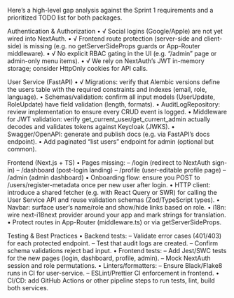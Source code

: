 Here’s a high-level gap analysis against the Sprint 1 requirements and a prioritized TODO list for both packages.

Authentication & Authorization
• √ Social logins (Google/Apple) are not yet wired into NextAuth.
• √ Frontend route protection (server-side and client-side) is missing (e.g. no getServerSideProps guards or App-Router middleware).
• √ No explicit RBAC gating in the UI (e.g. “/admin” page or admin-only menu items).
• √ We rely on NextAuth’s JWT in-memory storage; consider HttpOnly cookies for API calls.

User Service (FastAPI)
• √ Migrations: verify that Alembic versions define the users table with the required constraints and indexes (email, role, language).
• Schemas/validation: confirm all input models (UserUpdate, RoleUpdate) have field validation (length, formats).
• AuditLogRepository: review implementation to ensure every CRUD event is logged.
• Middleware for JWT validation: verify get_current_user/get_current_admin actually decodes and validates tokens against Keycloak (JWKS).
• Swagger/OpenAPI: generate and publish docs (e.g. via FastAPI’s docs endpoint).
• Add paginated “list users” endpoint for admin (optional but common).

Frontend (Next.js + TS)
• Pages missing:
– /login (redirect to NextAuth sign-in)
– /dashboard (post-login landing)
– /profile (user-editable profile page)
– /admin (admin dashboard)
• Onboarding flow: ensure you POST to /users/register-metadata once per new user after login.
• HTTP client: introduce a shared fetcher (e.g. with React Query or SWR) for calling the User Service API and reuse validation schemas (Zod/TypeScript types).
• Navbar: surface user’s name/role and show/hide links based on role.
• i18n: wire next-i18next provider around your app and mark strings for translation.
• Protect routes in App-Router (middleware.ts) or via getServerSideProps.

Testing & Best Practices
• Backend tests:
– Validate error cases (401/403) for each protected endpoint.
– Test that audit logs are created.
– Confirm schema validations reject bad input.
• Frontend tests:
– Add Jest/SWC tests for the new pages (login, dashboard, profile, admin).
– Mock NextAuth session and role permutations.
• Linters/formatters:
– Ensure Black/Flake8 runs in CI for user-service.
– ESLint/Prettier CI enforcement in frontend.
• CI/CD: add GitHub Actions or other pipeline steps to run tests, lint, build both services.